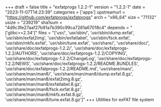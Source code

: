 +++
draft = false
title = "exfatprogs 1.2.2-1"
version = "1.2.2-1"
date = "2023-11-07T14:23:39"
categories = ['apps']
upstreamurl = "https://github.com/exfatprogs/exfatprogs"
arch = "x86_64"
size = "71132"
usize = "239219"
sha1sum = "4d9c3fe27aaf27b91a7b390c99ca7281a67018c4"
depends = "['glibc>=2.34']"
files = "['usr/', 'usr/sbin/', 'usr/sbin/dump.exfat', 'usr/sbin/exfat2img', 'usr/sbin/exfatlabel', 'usr/sbin/fsck.exfat', 'usr/sbin/mkfs.exfat', 'usr/sbin/tune.exfat', 'usr/share/', 'usr/share/doc/', 'usr/share/doc/exfatprogs-1.2.2/', 'usr/share/doc/exfatprogs-1.2.2/AUTHORS', 'usr/share/doc/exfatprogs-1.2.2/COPYING', 'usr/share/doc/exfatprogs-1.2.2/ChangeLog', 'usr/share/doc/exfatprogs-1.2.2/NEWS', 'usr/share/doc/exfatprogs-1.2.2/README.BUNDLES', 'usr/share/doc/exfatprogs-1.2.2/README.md', 'usr/share/man/', 'usr/share/man/man8/', 'usr/share/man/man8/dump.exfat.8.gz', 'usr/share/man/man8/exfat2img.8.gz', 'usr/share/man/man8/exfatlabel.8.gz', 'usr/share/man/man8/fsck.exfat.8.gz', 'usr/share/man/man8/mkfs.exfat.8.gz', 'usr/share/man/man8/tune.exfat.8.gz']"
+++
Utilities for exFAT file system